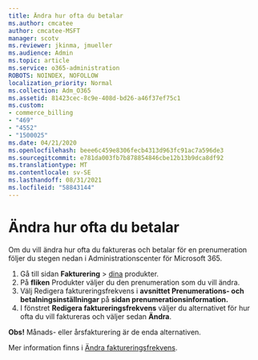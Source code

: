 ```yaml
---
title: Ändra hur ofta du betalar
ms.author: cmcatee
author: cmcatee-MSFT
manager: scotv
ms.reviewer: jkinma, jmueller
ms.audience: Admin
ms.topic: article
ms.service: o365-administration
ROBOTS: NOINDEX, NOFOLLOW
localization_priority: Normal
ms.collection: Adm_O365
ms.assetid: 81423cec-8c9e-408d-bd26-a46f37ef75c1
ms.custom:
- commerce_billing
- "469"
- "4552"
- "1500025"
ms.date: 04/21/2020
ms.openlocfilehash: beee6c459e8306fecb4313d963fc91ac7a596de3
ms.sourcegitcommit: e781da003fb7b878854846cbe12b13b9dca8df92
ms.translationtype: MT
ms.contentlocale: sv-SE
ms.lasthandoff: 08/31/2021
ms.locfileid: "58843144"
---
```

# <a name="change-how-often-you-pay"></a>Ändra hur ofta du betalar

Om du vill ändra hur ofta du faktureras och betalar för en prenumeration följer du stegen nedan i Administrationscenter för Microsoft 365.

1. Gå till sidan **Fakturering**  >  [dina](https://go.microsoft.com/fwlink/p/?linkid=842054) produkter.
2. På **fliken** Produkter väljer du den prenumeration som du vill ändra.
3. Välj Redigera faktureringsfrekvens i **avsnittet Prenumerations- och betalningsinställningar** på **sidan prenumerationsinformation.**
4. I fönstret **Redigera faktureringsfrekvens** väljer du alternativet för hur ofta du vill faktureras och väljer sedan **Ändra**.

**Obs!** Månads- eller årsfakturering är de enda alternativen.

Mer information finns i [Ändra faktureringsfrekvens](https://docs.microsoft.com/microsoft-365/commerce/billing-and-payments/change-payment-frequency).